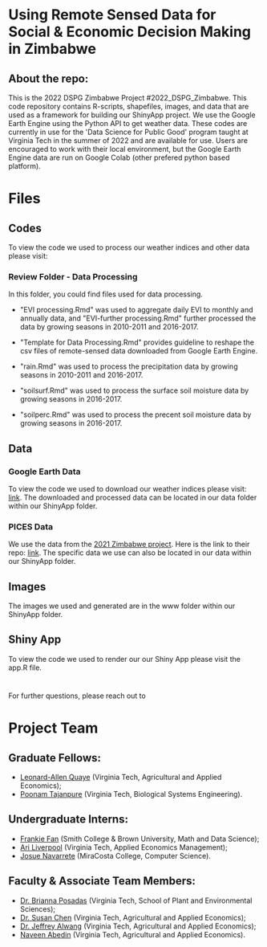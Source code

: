 # Using Remote Sensed Data for Social &amp; Economic Decision Making in Zimbabwe

## About the repo:
This is the 2022 DSPG Zimbabwe Project #2022_DSPG_Zimbabwe. This code repository contains R-scripts, shapefiles, images, and data that are used as a framework for building our ShinyApp project.
We use the Google Earth Engine using the Python API to get weather data. These codes are currently in use for the 'Data Science for Public Good' program taught at Virginia Tech in the summer of 2022 and are available for use. Users are encouraged to work with their local environment, but the Google Earth Engine data are run on Google Colab (other prefered python based platform).
# 

# Files
## Codes
To view the code we used to process our weather indices and other data please visit:
### Review Folder - Data Processing

In this folder, you could find files used for data processing.
- "EVI processing.Rmd" was used to aggregate daily EVI to monthly and annually data, and "EVI-further processing.Rmd" further processed the data by growing seasons in 2010-2011 and 2016-2017.
- "Template for Data Processing.Rmd" provides guideline to reshape the csv files of remote-sensed data downloaded from Google Earth Engine.

- "rain.Rmd" was used to process the precipitation data by growing seasons in 2010-2011 and 2016-2017.

- "soilsurf.Rmd" was used to process the surface soil moisture data by growing seasons in 2016-2017.

- "soilperc.Rmd" was used to process the precent soil moisture data by growing seasons in 2016-2017.
##

## Data
### Google Earth Data
To view the code we used to download our weather indices please visit: [link](https://colab.research.google.com/drive/163e-gYd_1DbGElMiTHTJrTtlnetVu11T?usp=sharing#scrollTo=MzNgO88VTWWQ).
The downloaded and processed data can be located in our data folder within our ShinyApp folder.


### PICES Data
We use the data from the [2021 Zimbabwe project](https://dspgtools.shinyapps.io/dspg21zimbabwe/). Here is the link to their repo: [link](https://github.com/yangcheng258/2021_DSPG_Zimbabwe). The specific data we use can also be located in our data within our ShinyApp folder.


## Images
The images we used and generated are in the www folder within our ShinyApp folder.


## Shiny App
To view the code we used to render our our Shiny App please visit the app.R file.




# 
For further questions, please reach out to

# Project Team

## Graduate Fellows:
- [Leonard-Allen Quaye](https://sites.google.com/vt.edu/leo-allen-quaye/home?authuser=0) (Virginia Tech, Agricultural and Applied Economics);
- [Poonam Tajanpure](https://www.bse.vt.edu/people/grad-students/poonam-tajanpure.html) (Virginia Tech, Biological Systems Engineering).

## Undergraduate Interns:
- [Frankie Fan](https://www.linkedin.com/in/frankie-ruoyu-fan/?lipi=urn%3Ali%3Apage%3Ad_flagship3_people_connections%3BBiz9W9pbRcO00B0bou%2F2vg%3D%3D) (Smith College & Brown University, Math and Data Science);
- [Ari Liverpool](https://www.linkedin.com/in/ari-l-12b151123/?lipi=urn%3Ali%3Apage%3Ad_flagship3_people_connections%3B5WMwWerMTvefiu%2Fq85Z5mw%3D%3D) (Virginia Tech, Applied Economics Management);
- [Josue Navarrete](https://www.linkedin.com/in/josue-navarrete-36a6321b4/?lipi=urn%3Ali%3Apage%3Ad_flagship3_people_connections%3B5WMwWerMTvefiu%2Fq85Z5mw%3D%3D) (MiraCosta College, Computer Science).

## Faculty & Associate Team Members:
- [Dr. Brianna Posadas](https://www.linkedin.com/in/briannaposadas/) (Virginia Tech, School of Plant and Environmental Sciences);
- [Dr. Susan Chen](https://aaec.vt.edu/people/faculty/chen-susan.html) (Virginia Tech, Agricultural and Applied Economics);
- [Dr. Jeffrey Alwang](https://aaec.vt.edu/people/faculty/alwang-jeffrey.html) (Virginia Tech, Agricultural and Applied Economics);
- [Naveen Abedin](https://www.linkedin.com/in/naveen-abedin-0ab1089a/?lipi=urn%3Ali%3Apage%3Ad_flagship3_people_connections%3BgdZR16ktRcatg1cpCMufuQ%3D%3D) (Virginia Tech, Agricultural and Applied Economics).
